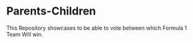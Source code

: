 # Parents-Children
This Repository showcases to be able to vote between which Formula 1 Team Will win. 
